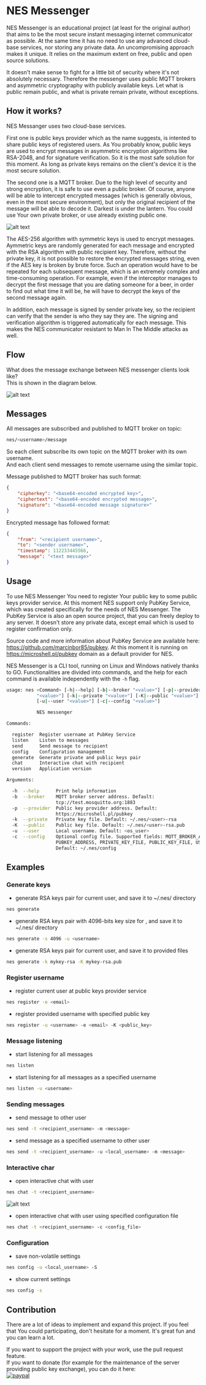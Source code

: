 # NES Messenger
NES Messenger is an educational project (at least for the original author)
that aims to be the most secure instant messaging internet communicator as possible.
At the same time it has no need to use any advanced cloud-base services,
nor storing any private data. An uncompromising approach makes it unique.
It relies on the maximum extent on free, public and open source solutions.

It doesn't make sense to fight for a little bit of security where it's not absolutely necessary.
Therefore the messenger uses public MQTT brokers and asymmetric cryptography with publicly available keys.
Let what is public remain public, and what is private remain private, without exceptions.

## How it works?
NES Messanger uses two cloud-base services.

First one is public keys provider which as the name suggests, is intented to share public keys of registered users.
As You probably know, public keys are used to encrypt messages in asymmetric encryption algorithms like RSA-2048,
and for signature verification. So it is the most safe solution for this moment.
As long as private keys remains on the client's device it is the most secure solution.

The second one is a MQTT broker. Due to the high level of security and strong encryption,
it is safe to use even a public broker. Of course, anyone will be able to intercept encrypted messages
(which is generally obvious, even in the most secure environment), but only the original recipient of the message
will be able to decode it. Darkest is under the lantern. You could use Your own private broker, or use already existing public one.

![alt text](assets/cloud.png?raw=true "Cloud architecture")

The AES-256 algorithm with symmetric keys is used to encrypt messages. Aymmetric keys are randomly generated
for each message and encrypted with the RSA algorithm with public recipient key. Therefore, without the private key,
it is not possible to restore the encrypted messages string, even if the AES key is broken by brute force.
Such an operation would have to be repeated for each subsequent message, which is an extremely complex
and time-consuming operation. For example, even if the interceptor manages to decrypt the first message
that you are dating someone for a beer, in order to find out what time it will be,
he will have to decrypt the keys of the second message again.

In addition, each message is signed by sender private key, so the recipient can verify that the sender
is who they say they are. The signing and verification algorithm is triggered automatically for each message.
This makes the NES communicator resistant to Man In The Middle attacks as well.

## Flow
What does the message exchange between NES messenger clients look like?\
This is shown in the diagram below.

![alt text](assets/message_flow.png?raw=true "Cloud architecture")

## Messages
All messages are subscribed and published to MQTT broker on topic:
```bash
nes/<username>/message
```

So each client subscribe its own topic on the MQTT broker with its own username.\
And each client send messages to remote username using the similar topic.

Message published to MQTT broker has such format:

```json
{
    "cipherkey": "<base64-encoded encrypted key>",
    "ciphertext": "<base64-encoded encrypted message>",
    "signature": "<base64-encoded message signature>"
}
```

Encrypted message has followed format:
```json
{
    "from": "<recipient username>",
    "to": "<sender username>",
    "timestamp": 112233445566,
    "message": "<text message>"
}
```

## Usage
To use NES Messenger You need to register Your public key to some public keys provider service.
At this moment NES support only PubKey Service, which was created specifically for the needs of NES Messenger.
The PubKey Service is also an open source project, that you can freely deploy to any server.
It doesn't store any private data, except email which is used to register confirmation only.

Source code and more information about PubKey Service are available here: https://github.com/marcinbor85/pubkey.
At this moment it is running on https://microshell.pl/pubkey domain as a default provider for NES.

NES Messenger is a CLI tool, running on Linux and Windows natively thanks to GO. Functionalities are divided into commands,
and the help for each command is available independently with the ```-h``` flag.

```bash
usage: nes <Command> [-h|--help] [-b|--broker "<value>"] [-p|--provider
           "<value>"] [-k|--private "<value>"] [-K|--public "<value>"]
           [-u|--user "<value>"] [-c|--config "<value>"]

           NES messenger

Commands:

  register  Register username at PubKey Service
  listen    Listen to messages
  send      Send message to recipient
  config    Configuration management
  generate  Generate private and public keys pair
  chat      Interactive chat with recipient
  version   Application version

Arguments:

  -h  --help      Print help information
  -b  --broker    MQTT broker server address. Default:
                  tcp://test.mosquitto.org:1883
  -p  --provider  Public key provider address. Default:
                  https://microshell.pl/pubkey
  -k  --private   Private key file. Default: ~/.nes/<user>-rsa
  -K  --public    Public key file. Default: ~/.nes/<user>-rsa.pub
  -u  --user      Local username. Default: <os_user>
  -c  --config    Optional config file. Supported fields: MQTT_BROKER_ADDRESS,
                  PUBKEY_ADDRESS, PRIVATE_KEY_FILE, PUBLIC_KEY_FILE, USERNAME.
                  Default: ~/.nes/config
```

## Examples

### Generate keys
- generate RSA keys pair for current user, and save it to ~/.nes/ directory
```bash
nes generate
```

- generate RSA keys pair with 4096-bits key size for <username>, and save it to ~/.nes/ directory
```bash
nes generate -s 4096 -u <username>
```

- generate RSA keys pair for current user, and save it to provided files
```bash
nes generate -k mykey-rsa -K mykey-rsa.pub
```

### Register username
- register current user at public keys provider service
```bash
nes register -e <email>
```

- register provided username with specified public key
```bash
nes register -u <username> -e <email> -K <public_key>
```

### Message listening
- start listening for all messages
```bash
nes listen
```

- start listening for all messages as a specified username
```bash
nes listen -u <username>
```

### Sending messages
- send message to other user
```bash
nes send -t <recipient_username> -m <message>
```

- send message as a specified username to other user
```bash
nes send -t <recipient_username> -u <local_username> -m <message>
```

### Interactive char
- open interactive chat with user
```bash
nes chat -t <recipient_username>
```

![alt text](assets/chat.png?raw=true "Interactive chat")

- open interactive chat with user using specified configuration file
```bash
nes chat -t <recipient_username> -c <config_file>
```

### Configuration
- save non-volatile settings
```bash
nes config -u <local_username> -S
```

- show current settings
```bash
nes config -s
```

## Contribution
There are a lot of ideas to implement and expand this project.
If you feel that You could participating, don't hesitate for a moment.
It's great fun and you can learn a lot.

If you want to support the project with your work, use the pull request feature.\
If you want to donate (for example for the maintenance of the server providing public key exchange), you can do it here:\
[![paypal](https://www.paypalobjects.com/en_US/i/btn/btn_donate_LG.gif)](https://www.paypal.com/donate/?hosted_button_id=ZEAEAXGRVZJR8)